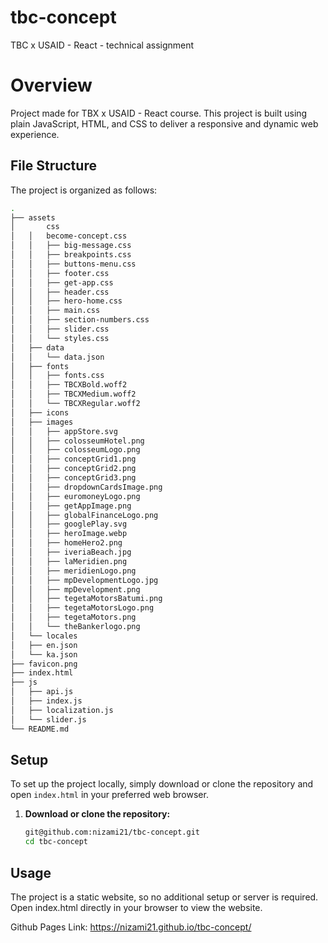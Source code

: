 # tbc-concept

TBC x USAID - React - technical assignment

# Overview

Project made for TBX x USAID - React course.
This project is built using plain JavaScript, HTML, and CSS to deliver a responsive and dynamic web experience.

## File Structure

The project is organized as follows:

```bash
.
├── assets
│       css
│   │   become-concept.css
│   │   ├── big-message.css
│   │   ├── breakpoints.css
│   │   ├── buttons-menu.css
│   │   ├── footer.css
│   │   ├── get-app.css
│   │   ├── header.css
│   │   ├── hero-home.css
│   │   ├── main.css
│   │   ├── section-numbers.css
│   │   ├── slider.css
│   │   └── styles.css
│   ├── data
│   │   └── data.json
│   ├── fonts
│   │   ├── fonts.css
│   │   ├── TBCXBold.woff2
│   │   ├── TBCXMedium.woff2
│   │   └── TBCXRegular.woff2
│   ├── icons
│   ├── images
│   │   ├── appStore.svg
│   │   ├── colosseumHotel.png
│   │   ├── colosseumLogo.png
│   │   ├── conceptGrid1.png
│   │   ├── conceptGrid2.png
│   │   ├── conceptGrid3.png
│   │   ├── dropdownCardsImage.png
│   │   ├── euromoneyLogo.png
│   │   ├── getAppImage.png
│   │   ├── globalFinanceLogo.png
│   │   ├── googlePlay.svg
│   │   ├── heroImage.webp
│   │   ├── homeHero2.png
│   │   ├── iveriaBeach.jpg
│   │   ├── laMeridien.png
│   │   ├── meridienLogo.png
│   │   ├── mpDevelopmentLogo.jpg
│   │   ├── mpDevelopment.png
│   │   ├── tegetaMotorsBatumi.png
│   │   ├── tegetaMotorsLogo.png
│   │   ├── tegetaMotors.png
│   │   └── theBankerlogo.png
│   └── locales
│   ├── en.json
│   └── ka.json
├── favicon.png
├── index.html
├── js
│   ├── api.js
│   ├── index.js
│   ├── localization.js
│   └── slider.js
└── README.md
```

## Setup

To set up the project locally, simply download or clone the repository and open `index.html` in your preferred web browser.

1. **Download or clone the repository:**

   ```bash
   git@github.com:nizami21/tbc-concept.git
   cd tbc-concept
   ```

## Usage

The project is a static website, so no additional setup or server is required. Open index.html directly in your browser to view the website.

Github Pages Link:
https://nizami21.github.io/tbc-concept/
